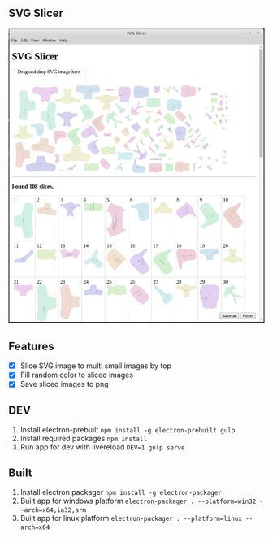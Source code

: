 SVG Slicer
---

![SVG Slicer UI](screenshot.png "SVG Slicer UI")

## Features

- [x] Slice SVG image to multi small images by top <g>
- [x] Fill random color to sliced images
- [x] Save sliced images to png

## DEV

1. Install electron-prebuilt `npm install -g electron-prebuilt gulp`
2. Install required packages `npm install`
3. Run app for dev with livereload `DEV=1 gulp serve`

## Built

1. Install electron packager `npm install -g electron-packager`
2. Built app for windows platform `electron-packager . --platform=win32 --arch=x64,ia32,arm`
3. Built app for linux platform `electron-packager . --platform=linux --arch=x64`
